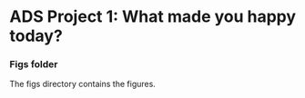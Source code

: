 # ADS Project 1: What made you happy today?
### Figs folder

The figs directory contains the figures.